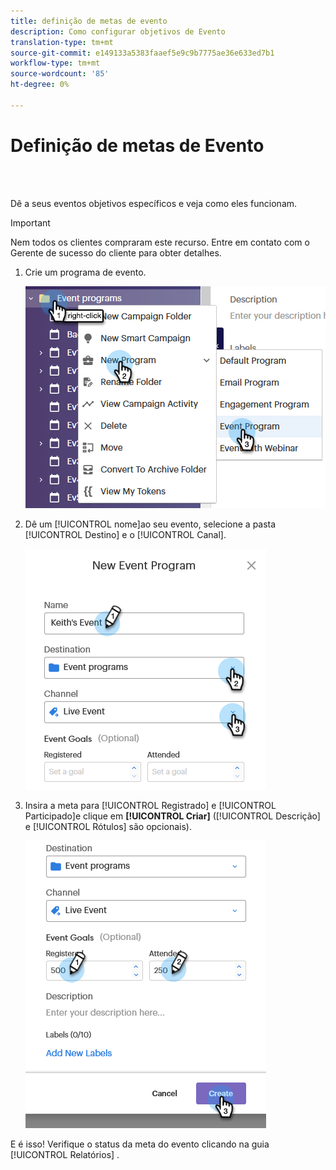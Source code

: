 ```yaml
---
title: definição de metas de evento
description: Como configurar objetivos de Evento
translation-type: tm+mt
source-git-commit: e149133a5383faaef5e9c9b7775ae36e633ed7b1
workflow-type: tm+mt
source-wordcount: '85'
ht-degree: 0%

---
```



# Definição de metas de Evento

<br> 

Dê a seus eventos objetivos específicos e veja como eles funcionam.

>[!IMPORTANT]
>Nem todos os clientes compraram este recurso. Entre em contato com o Gerente de sucesso do cliente para obter detalhes.

1. Crie um programa de evento.

   ![Imagem Um](/help/sky/assets/event-programs/setting-event-goals/setting-event-goals-1.png)

1. Dê um [!UICONTROL nome]ao seu evento, selecione a pasta [!UICONTROL Destino] e o [!UICONTROL Canal].

   ![Imagem dois](/help/sky/assets/event-programs/setting-event-goals/setting-event-goals-2.png)

1. Insira a meta para [!UICONTROL Registrado] e [!UICONTROL Participado]e clique em **[!UICONTROL Criar]** ([!UICONTROL Descrição] e [!UICONTROL Rótulos] são opcionais).

   ![Imagem Um](/help/sky/assets/event-programs/setting-event-goals/setting-event-goals-3.png)

E é isso! Verifique o status da meta do evento clicando na guia [!UICONTROL Relatórios] .
